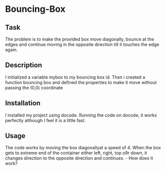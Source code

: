 # Bouncing-Box
## Task
The problem is to make the provided box move diagonally, bounce at the edges and continue moving in the opposite direction till it touches the edge again.


## Description
I initialized a variable mybox to my bouncing box id. Then i created a function bouncing box and defined the properties to make it move without passing the (0,0) coordinate

## Installation
I installed my project using docode. Running the code on docode, it works perfectly although I feel it is a little fast.
 

## Usage
The code works by moving the box diagonallyat a speed of 4. When the box gets to extreme end of the container either left, right, top o9r down, it changes direction to the opposite direction and continues. - How does it work?
